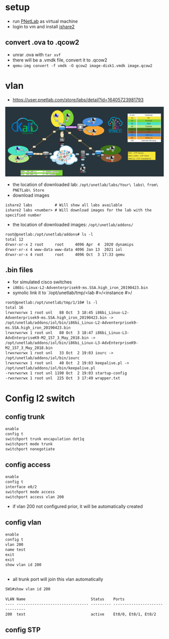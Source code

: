 # setup

* run [PNetLab](https://pnetlab.com/pages/download) as virtual machine
* login to vm and install [ishare2](https://github.com/ishare2-org/ishare2-cli)

## convert .ova to .qcow2

* unrar .ova with `tar xvf`
* there will be a .vmdk file, convert it to .qcow2
* `qemu-img convert -f vmdk -O qcow2 image-disk1.vmdk image.qcow2`

# vlan

* https://user.pnetlab.com/store/labs/detail?id=16405723981793

![](img/2024-10-09-15-21-04.png)

* the location of downloaded lab: `/opt/unetlab/labs/Your\ labs\ from\ PNETLab\ Store`
* download images

```
ishare2 labs          # Will show all labs available
ishare2 labs <number> # Will download images for the lab with the specified number
```

* the location of downloaded images: `/opt/unetlab/addons/`

```
root@pnetlab:/opt/unetlab/addons# ls -l
total 12
drwxr-xr-x 2 root     root     4096 Apr  4  2020 dynamips
drwxr-xr-x 4 www-data www-data 4096 Jan 13  2021 iol
drwxr-xr-x 4 root     root     4096 Oct  3 17:33 qemu
```

## .bin files

* for simulated cisco switches
* `i86bi-Linux-L2-Adventerprisek9-ms.SSA.high_iron_20190423.bin`
* symolic link it to `/opt/unetlab/tmp/<lab #>/<instance #>/

```
root@pnetlab:/opt/unetlab/tmp/1/10# ls -l
total 16
lrwxrwxrwx 1 root unl   88 Oct  3 18:45 i86bi_Linux-L2-Adventerprisek9-ms.SSA.high_iron_20190423.bin -> /opt/unetlab/addons/iol/bin/i86bi_Linux-L2-Adventerprisek9-ms.SSA.high_iron_20190423.bin
lrwxrwxrwx 1 root unl   80 Oct  3 18:47 i86bi_Linux-L3-AdvEnterpriseK9-M2_157_3_May_2018.bin -> /opt/unetlab/addons/iol/bin/i86bi_Linux-L3-AdvEnterpriseK9-M2_157_3_May_2018.bin
lrwxrwxrwx 1 root unl   33 Oct  2 19:03 iourc -> /opt/unetlab/addons/iol/bin/iourc
lrwxrwxrwx 1 root unl   40 Oct  2 19:03 keepalive.pl -> /opt/unetlab/addons/iol/bin/keepalive.pl
-rwxrwxrwx 1 root unl 1190 Oct  2 19:03 startup-config
-rwxrwxrwx 1 root unl  225 Oct  3 17:49 wrapper.txt
```

# Config l2 switch

## config trunk

```
enable
config t
switchport trunk encapulation dot1q
switchport mode trunk
switchport nonegotiate
```

## config access

```
enable
config t
interface e0/2
switchport mode access
switchport access vlan 200
```

* if vlan 200 not configured prior, it will be automatically created

## config vlan

```
enable
config t
vlan 200
name test
exit
exit
show vlan id 200


```

* all trunk port will join this vlan automatically

```
SW1#show vlan id 200

VLAN Name                             Status    Ports
---- -------------------------------- --------- -------------------------------
200  test                             active    Et0/0, Et0/1, Et0/2
```

## config STP
